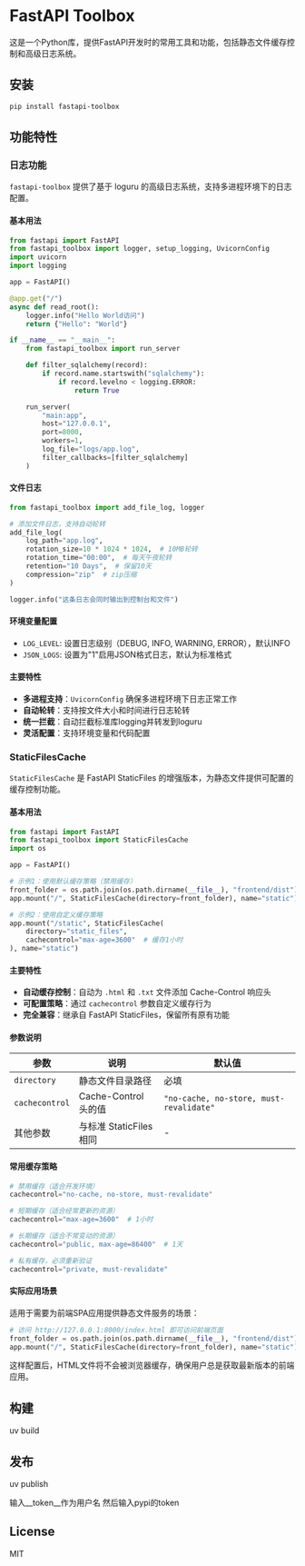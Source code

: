 # FastAPI Toolbox

这是一个Python库，提供FastAPI开发时的常用工具和功能，包括静态文件缓存控制和高级日志系统。

## 安装

```bash
pip install fastapi-toolbox
```

## 功能特性

### 日志功能

`fastapi-toolbox` 提供了基于 loguru 的高级日志系统，支持多进程环境下的日志配置。

#### 基本用法

```python
from fastapi import FastAPI
from fastapi_toolbox import logger, setup_logging, UvicornConfig
import uvicorn
import logging

app = FastAPI()

@app.get("/")
async def read_root():
    logger.info("Hello World访问")
    return {"Hello": "World"}

if __name__ == "__main__":
    from fastapi_toolbox import run_server

    def filter_sqlalchemy(record):
        if record.name.startswith("sqlalchemy"):
            if record.levelno < logging.ERROR:
                return True

    run_server(
        "main:app",
        host="127.0.0.1",
        port=8000,
        workers=1,
        log_file="logs/app.log",
        filter_callbacks=[filter_sqlalchemy]
    )
```

#### 文件日志

```python
from fastapi_toolbox import add_file_log, logger

# 添加文件日志，支持自动轮转
add_file_log(
    log_path="app.log",
    rotation_size=10 * 1024 * 1024,  # 10MB轮转
    rotation_time="00:00",  # 每天午夜轮转
    retention="10 Days",  # 保留10天
    compression="zip"  # zip压缩
)

logger.info("这条日志会同时输出到控制台和文件")
```

#### 环境变量配置

- `LOG_LEVEL`: 设置日志级别（DEBUG, INFO, WARNING, ERROR），默认INFO
- `JSON_LOGS`: 设置为"1"启用JSON格式日志，默认为标准格式

#### 主要特性

- **多进程支持**：`UvicornConfig` 确保多进程环境下日志正常工作
- **自动轮转**：支持按文件大小和时间进行日志轮转
- **统一拦截**：自动拦截标准库logging并转发到loguru
- **灵活配置**：支持环境变量和代码配置

### StaticFilesCache

`StaticFilesCache` 是 FastAPI StaticFiles 的增强版本，为静态文件提供可配置的缓存控制功能。

#### 基本用法

```python
from fastapi import FastAPI
from fastapi_toolbox import StaticFilesCache
import os

app = FastAPI()

# 示例1：使用默认缓存策略（禁用缓存）
front_folder = os.path.join(os.path.dirname(__file__), "frontend/dist")
app.mount("/", StaticFilesCache(directory=front_folder), name="static")

# 示例2：使用自定义缓存策略
app.mount("/static", StaticFilesCache(
    directory="static_files",
    cachecontrol="max-age=3600"  # 缓存1小时
), name="static")
```

#### 主要特性

- **自动缓存控制**：自动为 `.html` 和 `.txt` 文件添加 Cache-Control 响应头
- **可配置策略**：通过 `cachecontrol` 参数自定义缓存行为
- **完全兼容**：继承自 FastAPI StaticFiles，保留所有原有功能

#### 参数说明

| 参数 | 说明 | 默认值 |
|------|------|--------|
| `directory` | 静态文件目录路径 | 必填 |
| `cachecontrol` | Cache-Control 头的值 | `"no-cache, no-store, must-revalidate"` |
| 其他参数 | 与标准 StaticFiles 相同 | - |

#### 常用缓存策略

```python
# 禁用缓存（适合开发环境）
cachecontrol="no-cache, no-store, must-revalidate"

# 短期缓存（适合经常更新的资源）
cachecontrol="max-age=3600"  # 1小时

# 长期缓存（适合不常变动的资源）
cachecontrol="public, max-age=86400"  # 1天

# 私有缓存，必须重新验证
cachecontrol="private, must-revalidate"
```

#### 实际应用场景

适用于需要为前端SPA应用提供静态文件服务的场景：

```python
# 访问 http://127.0.0.1:8000/index.html 即可访问前端页面
front_folder = os.path.join(os.path.dirname(__file__), "frontend/dist")
app.mount("/", StaticFilesCache(directory=front_folder), name="static")
```

这样配置后，HTML文件将不会被浏览器缓存，确保用户总是获取最新版本的前端应用。

## 构建

uv build

## 发布

uv publish

输入__token__作为用户名 然后输入pypi的token

## License

MIT